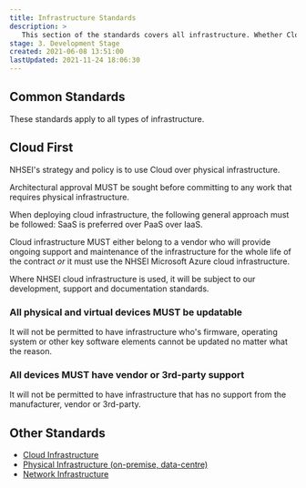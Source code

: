 ```yaml
---
title: Infrastructure Standards
description: >
   This section of the standards covers all infrastructure. Whether Cloud-based, data-centre or on-premise.
stage: 3. Development Stage
created: 2021-06-08 13:51:00
lastUpdated: 2021-11-24 18:06:30
---
```


## Common Standards

These standards apply to all types of infrastructure.

## Cloud First

NHSEI's strategy and policy is to use Cloud over physical infrastructure.

Architectural approval MUST be sought before committing to any work that requires physical infrastructure.

When deploying cloud infrastructure, the following general approach must be followed: SaaS is preferred over PaaS over IaaS.

Cloud infrastructure MUST either belong to a vendor who will provide ongoing support and maintenance of the infrastructure for the whole life of the contract
_or_ it must use the NHSEI Microsoft Azure cloud infrastructure.

Where NHSEI cloud infrastructure is used, it will be subject to our development, support and documentation standards.

### All physical and virtual devices MUST be updatable

It will not be permitted to have infrastructure who's firmware, operating system or other key software elements cannot be updated no matter what the reason.

### All devices MUST have vendor or 3rd-party support

It will not be permitted to have infrastructure that has no support from the manufacturer, vendor or 3rd-party.

## Other Standards

* [Cloud Infrastructure](infrastructure/cloud/readme)
* [Physical Infrastructure (on-premise, data-centre)](infrastructure/physical/readme)
* [Network Infrastructure](infrastructure/networks)
